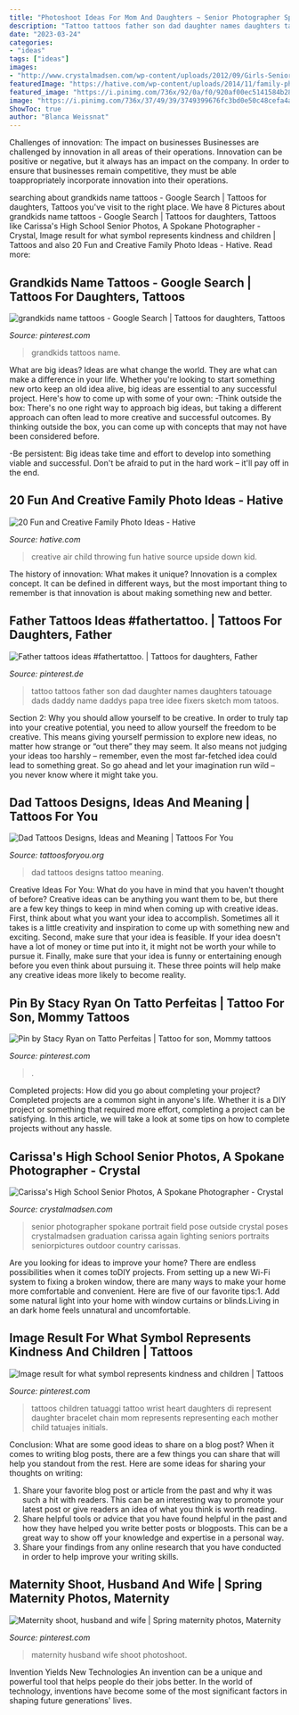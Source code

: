 ```yaml
---
title: "Photoshoot Ideas For Mom And Daughters ~ Senior Photographer Spokane Portrait Field Pose Outside Crystal Poses Crystalmadsen Graduation Carissa Again Lighting Seniors Portraits Seniorpictures Outdoor Country Carissas"
description: "Tattoo tattoos father son dad daughter names daughters tatouage dads daddy name daddys papa tree idee fixers sketch mom tatoos"
date: "2023-03-24"
categories:
- "ideas"
tags: ["ideas"]
images:
- "http://www.crystalmadsen.com/wp-content/uploads/2012/09/Girls-Senior-Photo-Ideas-Spokane_0071-682x1024.jpg"
featuredImage: "https://hative.com/wp-content/uploads/2014/11/family-photo-ideas/9-fun-creative-family-photo-ideas.jpg"
featured_image: "https://i.pinimg.com/736x/92/0a/f0/920af00ec5141584b28bf6bb39854746.jpg"
image: "https://i.pinimg.com/736x/37/49/39/3749399676fc3bd0e50c48cefa4a4dc2--maternity-shoots-maternity-pictures.jpg"
ShowToc: true
author: "Blanca Weissnat"
---
```



Challenges of innovation: The impact on businesses
Businesses are challenged by innovation in all areas of their operations. Innovation can be positive or negative, but it always has an impact on the company. In order to ensure that businesses remain competitive, they must be able toappropriately incorporate innovation into their operations.

	

		
searching about grandkids name tattoos - Google Search | Tattoos for daughters, Tattoos you've visit to the right place. We have 8 Pictures about grandkids name tattoos - Google Search | Tattoos for daughters, Tattoos like Carissa&#039;s High School Senior Photos, A Spokane Photographer - Crystal, Image result for what symbol represents kindness and children | Tattoos and also 20 Fun and Creative Family Photo Ideas - Hative. Read more:
		
    
## Grandkids Name Tattoos - Google Search | Tattoos For Daughters, Tattoos

<img loading=lazy src="https://i.pinimg.com/736x/f2/cf/fb/f2cffbe8250965d2d0e24c4536488b44--my-girl-the-boy.jpg" onerror="this.onerror=null;this.src='https://tse2.mm.bing.net/th?id=OIP.7Gqrn5ma1gXXU_yYCwOKwgHaLH&amp;pid=15.1';" alt="grandkids name tattoos - Google Search | Tattoos for daughters, Tattoos">

_Source: pinterest.com_

>grandkids tattoos name. 

	

What are big ideas?
Ideas are what change the world. They are what can make a difference in your life. Whether you're looking to start something new orto keep an old idea alive, big ideas are essential to any successful project. Here's how to come up with some of your own: 
-Think outside the box: There's no one right way to approach big ideas, but taking a different approach can often lead to more creative and successful outcomes. By thinking outside the box, you can come up with concepts that may not have been considered before. 

-Be persistent: Big ideas take time and effort to develop into something viable and successful. Don't be afraid to put in the hard work – it'll pay off in the end.

    
## 20 Fun And Creative Family Photo Ideas - Hative

<img loading=lazy src="https://hative.com/wp-content/uploads/2014/11/family-photo-ideas/9-fun-creative-family-photo-ideas.jpg" onerror="this.onerror=null;this.src='https://tse2.mm.bing.net/th?id=OIP.gh41BjgM6HvW1Hn8TSz0rwHaLK&amp;pid=15.1';" alt="20 Fun and Creative Family Photo Ideas - Hative">

_Source: hative.com_

>creative air child throwing fun hative source upside down kid. 

	

The history of innovation: What makes it unique?
Innovation is a complex concept. It can be defined in different ways, but the most important thing to remember is that innovation is about making something new and better.

    
## Father Tattoos Ideas #fathertattoo. | Tattoos For Daughters, Father

<img loading=lazy src="https://i.pinimg.com/736x/92/0a/f0/920af00ec5141584b28bf6bb39854746.jpg" onerror="this.onerror=null;this.src='https://tse3.mm.bing.net/th?id=OIP.8RXAytGfksDSGVJXkeEQRgHaLG&amp;pid=15.1';" alt="Father tattoos ideas #fathertattoo. | Tattoos for daughters, Father">

_Source: pinterest.de_

>tattoo tattoos father son dad daughter names daughters tatouage dads daddy name daddys papa tree idee fixers sketch mom tatoos. 

	

Section 2: Why you should allow yourself to be creative.
In order to truly tap into your creative potential, you need to allow yourself the freedom to be creative. This means giving yourself permission to explore new ideas, no matter how strange or “out there” they may seem. It also means not judging your ideas too harshly – remember, even the most far-fetched idea could lead to something great. So go ahead and let your imagination run wild – you never know where it might take you.

    
## Dad Tattoos Designs, Ideas And Meaning | Tattoos For You

<img loading=lazy src="https://www.tattoosforyou.org/wp-content/uploads/2016/05/Dad-Tattoo.jpg" onerror="this.onerror=null;this.src='https://tse2.mm.bing.net/th?id=OIP.OGF1zbdAn0HxycLdMscA9gHaJ3&amp;pid=15.1';" alt="Dad Tattoos Designs, Ideas and Meaning | Tattoos For You">

_Source: tattoosforyou.org_

>dad tattoos designs tattoo meaning. 

	

Creative Ideas For You: What do you have in mind that you haven't thought of before?
Creative ideas can be anything you want them to be, but there are a few key things to keep in mind when coming up with creative ideas. First, think about what you want your idea to accomplish. Sometimes all it takes is a little creativity and inspiration to come up with something new and exciting. Second, make sure that your idea is feasible. If your idea doesn't have a lot of money or time put into it, it might not be worth your while to pursue it. Finally, make sure that your idea is funny or entertaining enough before you even think about pursuing it. These three points will help make any creative ideas more likely to become reality.

    
## Pin By Stacy Ryan On Tatto Perfeitas | Tattoo For Son, Mommy Tattoos

<img loading=lazy src="https://i.pinimg.com/736x/59/c3/77/59c377b2ae284d21f1cd4b2b6a0b7595.jpg" onerror="this.onerror=null;this.src='https://tse4.mm.bing.net/th?id=OIP.28ZF3AHao9krGg3JsOlbAQHaLH&amp;pid=15.1';" alt="Pin by Stacy Ryan on Tatto Perfeitas | Tattoo for son, Mommy tattoos">

_Source: pinterest.com_

>. 

	

Completed projects: How did you go about completing your project?
Completed projects are a common sight in anyone's life. Whether it is a DIY project or something that required more effort, completing a project can be satisfying. In this article, we will take a look at some tips on how to complete projects without any hassle.

    
## Carissa&#039;s High School Senior Photos, A Spokane Photographer - Crystal

<img loading=lazy src="http://www.crystalmadsen.com/wp-content/uploads/2012/09/Girls-Senior-Photo-Ideas-Spokane_0071-682x1024.jpg" onerror="this.onerror=null;this.src='https://tse2.mm.bing.net/th?id=OIP.O9Tk3LwZ27xQ5GO4X5B_dAHaLH&amp;pid=15.1';" alt="Carissa&#039;s High School Senior Photos, A Spokane Photographer - Crystal">

_Source: crystalmadsen.com_

>senior photographer spokane portrait field pose outside crystal poses crystalmadsen graduation carissa again lighting seniors portraits seniorpictures outdoor country carissas. 

	

Are you looking for ideas to improve your home? There are endless possibilities when it comes toDIY projects. From setting up a new Wi-Fi system to fixing a broken window, there are many ways to make your home more comfortable and convenient. Here are five of our favorite tips:1. Add some natural light into your home with window curtains or blinds.Living in an dark home feels unnatural and uncomfortable.

    
## Image Result For What Symbol Represents Kindness And Children | Tattoos

<img loading=lazy src="https://i.pinimg.com/736x/b5/42/64/b54264962c7ad9098362545b19dfb6e7--children-tattoos-for-moms-ideas-mother-children-tattoo-ideas.jpg" onerror="this.onerror=null;this.src='https://tse4.mm.bing.net/th?id=OIP._Gb6y9pLBCoxjXjumRfIYQAAAA&amp;pid=15.1';" alt="Image result for what symbol represents kindness and children | Tattoos">

_Source: pinterest.com_

>tattoos children tatuaggi tattoo wrist heart daughters di represent daughter bracelet chain mom represents representing each mother child tatuajes initials. 

	

Conclusion: What are some good ideas to share on a blog post?
When it comes to writing blog posts, there are a few things you can share that will help you standout from the rest. Here are some ideas for sharing your thoughts on writing:
1. Share your favorite blog post or article from the past and why it was such a hit with readers. This can be an interesting way to promote your latest post or give readers an idea of what you think is worth reading. 
2. Share helpful tools or advice that you have found helpful in the past and how they have helped you write better posts or blogposts. This can be a great way to show off your knowledge and expertise in a personal way. 
3. Share your findings from any online research that you have conducted in order to help improve your writing skills.

    
## Maternity Shoot, Husband And Wife | Spring Maternity Photos, Maternity

<img loading=lazy src="https://i.pinimg.com/736x/37/49/39/3749399676fc3bd0e50c48cefa4a4dc2--maternity-shoots-maternity-pictures.jpg" onerror="this.onerror=null;this.src='https://tse4.mm.bing.net/th?id=OIP.B1V0pomAEDbUW9mVLKMImQHaLH&amp;pid=15.1';" alt="Maternity shoot, husband and wife | Spring maternity photos, Maternity">

_Source: pinterest.com_

>maternity husband wife shoot photoshoot. 

	

Invention Yields New Technologies
An invention can be a unique and powerful tool that helps people do their jobs better. In the world of technology, inventions have become some of the most significant factors in shaping future generations' lives.

